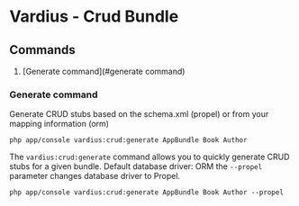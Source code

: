 Vardius - Crud Bundle
======================================

Commands
--------
1. [Generate command](#generate command)

### Generate command
Generate CRUD stubs based on the schema.xml (propel) or from your mapping information (orm)
```
php app/console vardius:crud:generate AppBundle Book Author
```

The `vardius:crud:generate` command allows you to quickly generate CRUD stubs for a given bundle.
Default database driver: ORM the `--propel` parameter changes database driver to Propel.

```
php app/console vardius:crud:generate AppBundle Book Author --propel
```
